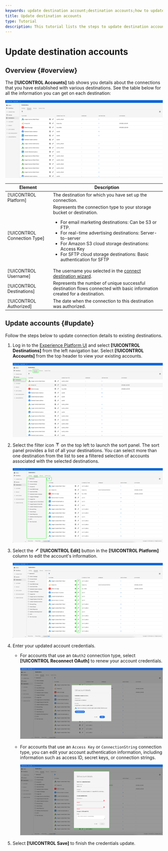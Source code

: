 ```yaml
---
keywords: update destination account;destination accounts;how to update accounts
title: Update destination accounts
type: Tutorial
description: This tutorial lists the steps to update destination accounts in the Adobe Experience Platform UI
---
```


# Update destination accounts

## Overview {#overview}

The **[!UICONTROL Accounts]** tab shows you details about the connections that you have established with various destinations. See the table below for all the information you can get on each destination:

![Accounts tab](../assets/ui/update-accounts/destination-accounts.png)

Element | Description
---------|----------
[!UICONTROL Platform] | The destination for which you have set up the connection.
[!UICONTROL Connection Type] | Represents the connection type to your storage bucket or destination. <ul><li>For email marketing destinations: Can be S3 or FTP.</li><li>For real-time advertising destinations: Server-to-server</li><li>For Amazon S3 cloud storage destinations: Access Key </li><li>For SFTP cloud storage destinations: Basic authentication for SFTP</li></ul>
[!UICONTROL Username] | The username you selected in the [connect destination wizard](../catalog/email-marketing/overview.md#connect-destination).
[!UICONTROL Destinations] | Represents the number of unique successful destination flows connected with basic information created for a destination.
[!UICONTROL Authorized] | The date when the connection to this destination was authorized.

## Update accounts {#update}

Follow the steps below to update connection details to existing destinations.

1. Log in to the [Experience Platform UI](https://platform.adobe.com/) and select **[!UICONTROL Destinations]** from the left navigation bar. Select **[!UICONTROL Accounts]** from the top header to view your existing accounts.

    ![Accounts tab](../assets/ui/update-accounts/accounts-tab.png)

2. Select the filter icon ![Filter-icon](../assets/ui/update-accounts/filter.png) on the top left to launch the sort panel. The sort panel provides a list of all your destinations. You can select more than one destination from the list to see a filtered selection of accounts associated with the selected destinations.

    ![Filter destinations](../assets/ui/update-accounts/filter-accounts.png)

3. Select the ![Edit account button](../assets/ui/workspace/pencil-icon.png) **[!UICONTROL Edit]** button in the **[!UICONTROL Platform]** column to edit the account's information.

    ![Accounts tab](../assets/ui/update-accounts/accounts-edit.png)

4. Enter your updated account credentials.
   
   * For accounts that use an `OAuth2` connection type, select **[!UICONTROL Reconnect OAuth]** to renew your account credentials.
    
        ![Edit details OAuth](../assets/ui/update-accounts/edit-details-oauth.png)

   
   * For accounts that use an `Access Key` or `ConnectionString` connection type, you can edit your account authentication information, including information such as access ID, secret keys, or connection strings.

        ![Edit details Access Key](../assets/ui/update-accounts/edit-details-key.png)

5. Select **[!UICONTROL Save]** to finish the credentials update.
